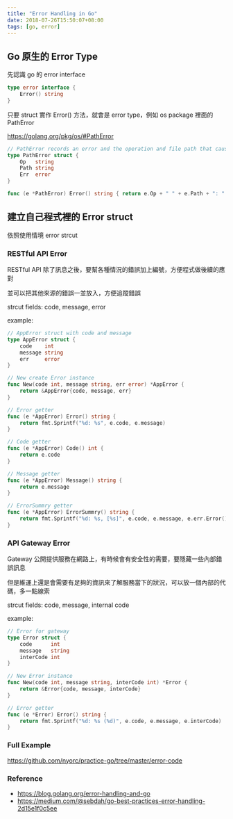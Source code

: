```yaml
---
title: "Error Handling in Go"
date: 2018-07-26T15:50:07+08:00
tags: [go, error]
---
```


## Go 原生的 Error Type

先認識 go 的 error interface

```go
type error interface {
	Error() string
}
```

只要 struct 實作 Error() 方法，就會是 error type，例如 os package 裡面的 PathError

https://golang.org/pkg/os/#PathError

```go
// PathError records an error and the operation and file path that caused it.
type PathError struct {
	Op   string
	Path string
	Err  error
}

func (e *PathError) Error() string { return e.Op + " " + e.Path + ": " + e.Err.Error() }
```

## 建立自己程式裡的 Error struct

依照使用情境 error strcut

### RESTful API Error

RESTful API 除了訊息之後，要幫各種情況的錯誤加上編號，方便程式做後續的應對

並可以把其他來源的錯誤一並放入，方便追蹤錯誤

strcut fields: code, message, error

example:

```go
// AppError struct with code and message
type AppError struct {
	code    int
	message string
	err     error
}

// New create Error instance
func New(code int, message string, err error) *AppError {
	return &AppError{code, message, err}
}

// Error getter
func (e *AppError) Error() string {
	return fmt.Sprintf("%d: %s", e.code, e.message)
}

// Code getter
func (e *AppError) Code() int {
	return e.code
}

// Message getter
func (e *AppError) Message() string {
	return e.message
}

// ErrorSummry getter
func (e *AppError) ErrorSummry() string {
	return fmt.Sprintf("%d: %s, [%s]", e.code, e.message, e.err.Error())
}
```

### API Gateway Error

Gateway 公開提供服務在網路上，有時候會有安全性的需要，要隱藏一些內部錯誤訊息

但是維運上還是會需要有足夠的資訊來了解服務當下的狀況，可以放一個內部的代碼，多一點線索

strcut fields: code, message, internal code

example:

```go
// Error for gateway
type Error struct {
	code      int
	message   string
	interCode int
}

// New Error instance
func New(code int, message string, interCode int) *Error {
	return &Error{code, message, interCode}
}

// Error getter
func (e *Error) Error() string {
	return fmt.Sprintf("%d: %s (%d)", e.code, e.message, e.interCode)
}
```

### Full Example

https://github.com/nyorc/practice-go/tree/master/error-code


### Reference

- https://blog.golang.org/error-handling-and-go
- https://medium.com/@sebdah/go-best-practices-error-handling-2d15e1f0c5ee
